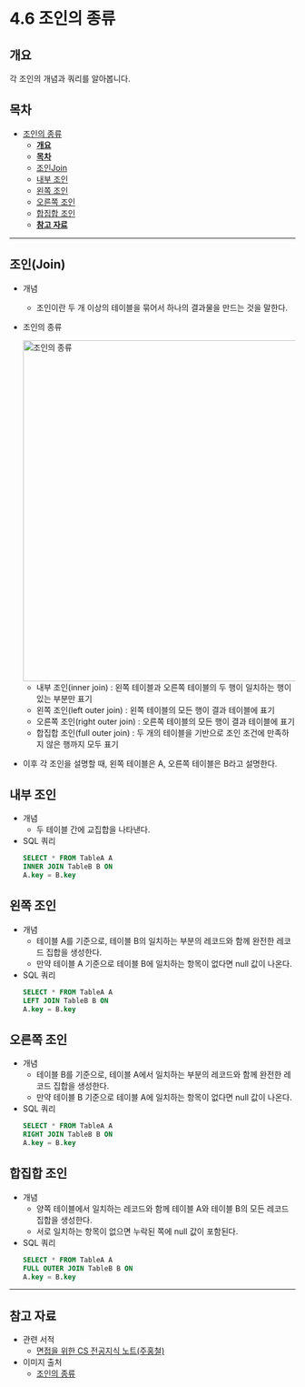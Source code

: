 # 4.6 조인의 종류

## **개요**
각 조인의 개념과 쿼리를 알아봅니다.

## **목차**

<!-- TOC -->

- [조인의 종류](#%EC%A1%B0%EC%9D%B8%EC%9D%98-%EC%A2%85%EB%A5%98)
    - [**개요**](#%EA%B0%9C%EC%9A%94)
    - [**목차**](#%EB%AA%A9%EC%B0%A8)
    - [조인Join](#%EC%A1%B0%EC%9D%B8join)
    - [내부 조인](#%EB%82%B4%EB%B6%80-%EC%A1%B0%EC%9D%B8)
    - [왼쪽 조인](#%EC%99%BC%EC%AA%BD-%EC%A1%B0%EC%9D%B8)
    - [오른쪽 조인](#%EC%98%A4%EB%A5%B8%EC%AA%BD-%EC%A1%B0%EC%9D%B8)
    - [합집합 조인](#%ED%95%A9%EC%A7%91%ED%95%A9-%EC%A1%B0%EC%9D%B8)
    - [**참고 자료**](#%EC%B0%B8%EA%B3%A0-%EC%9E%90%EB%A3%8C)

<!-- /TOC -->

---

## 조인(Join)

- 개념
    - 조인이란 두 개 이상의 테이블을 묶어서 하나의 결과물을 만드는 것을 말한다.

- 조인의 종류
  
    <img alt="조인의 종류" width=600 src="https://github.com/OhHaneol/basic-computer-science/assets/62991586/e9684ac3-4060-4b0e-9183-38c6ff0b9958">
    
    - 내부 조인(inner join) : 왼쪽 테이블과 오른쪽 테이블의 두 행이 일치하는 행이 있는 부분만 표기
    - 왼쪽 조인(left outer join) : 왼쪽 테이블의 모든 행이 결과 테이블에 표기
    - 오른쪽 조인(right outer join) : 오른쪽 테이블의 모든 행이 결과 테이블에 표기
    - 합집합 조인(full outer join) : 두 개의 테이블을 기반으로 조인 조건에 만족하지 않은 행까지 모두 표기

- 이후 각 조인을 설명할 때, 왼쪽 테이블은 A, 오른쪽 테이블은 B라고 설명한다.

## 내부 조인

- 개념
    - 두 테이블 간에 교집합을 나타낸다.
- SQL 쿼리
    ```sql
    SELECT * FROM TableA A
    INNER JOIN TableB B ON
    A.key = B.key
    ```

## 왼쪽 조인

- 개념
    - 테이블 A를 기준으로, 테이블 B의 일치하는 부분의 레코드와 함께 완전한 레코드 집합을 생성한다.
    - 만약 테이블 A 기준으로 테이블 B에 일치하는 항목이 없다면 null 값이 나온다.
- SQL 쿼리
    ```sql
    SELECT * FROM TableA A
    LEFT JOIN TableB B ON
    A.key = B.key
    ```


## 오른쪽 조인

- 개념
    - 테이블 B를 기준으로, 테이블 A에서 일치하는 부분의 레코드와 함께 완전한 레코드 집합을 생성한다.
    - 만약 테이블 B 기준으로 테이블 A에 일치하는 항목이 없다면 null 값이 나온다.
- SQL 쿼리
    ```sql
    SELECT * FROM TableA A
    RIGHT JOIN TableB B ON
    A.key = B.key
    ```


## 합집합 조인

- 개념
    - 양쪽 테이블에서 일치하는 레코드와 함께 테이블 A와 테이블 B의 모든 레코드 집합을 생성한다.
    - 서로 일치하는 항목이 없으면 누락된 쪽에 null 값이 포함된다.
- SQL 쿼리
    ```sql
    SELECT * FROM TableA A
    FULL OUTER JOIN TableB B ON
    A.key = B.key
    ```

---

## **참고 자료**

- 관련 서적
    - [면접을 위한 CS 전공지식 노트(주홍철)](https://product.kyobobook.co.kr/detail/S000001834833?utm_source=google&utm_medium=cpc&utm_campaign=googleSearch&gt_network=g&gt_keyword=&gt_target_id=aud-901091942354:dsa-435935280379&gt_campaign_id=9979905549&gt_adgroup_id=132556570510&gad_source=1&gclid=Cj0KCQjwwYSwBhDcARIsAOyL0fhby9LTtW8HLZ5Wg0aW9oKf_EyHPNtAttNCtkeyvmU4HlWw4sGx6VYaAnT5EALw_wcB)
- 이미지 출처
    - [조인의 종류](https://hapen385.tistory.com/67)

